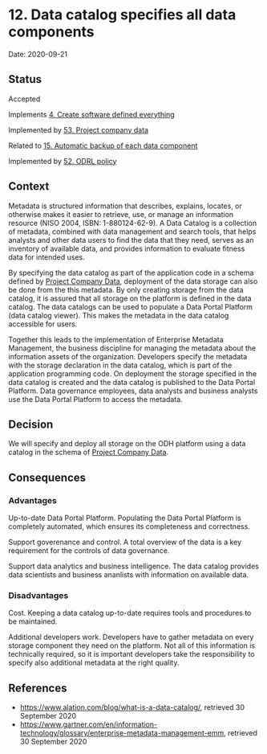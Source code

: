 # 12. Data catalog specifies all data components

Date: 2020-09-21

## Status

Accepted

Implements [4. Create software defined everything](0004-create-software-defined-everything.md)

Implemented by [53. Project company data](0053-project-company-data.md)

Related to [15. Automatic backup of each data component](0015-automatic-backup-of-each-data-component.md)

Implemented by [52. ODRL policy](0052-odrl-policy.md)

## Context

Metadata is structured information that describes, explains, locates, or otherwise makes it easier to retrieve, use, or manage an information resource (NISO 2004, ISBN: 1-880124-62-9). A Data Catalog is a collection of metadata, combined with data management and search tools, that helps analysts and other data users to find the data that they need, serves as an inventory of available data, and provides information to evaluate fitness data for intended uses.

By specifying the data catalog as part of the application code in a schema defined by [Project Company Data](0053-project-company-data.md), deployment of the data storage can also be done from the this metadata. By only creating storage from the data catalog, it is assured that all storage on the platform is defined in the data catalog. 
The data catalogs can be used to populate a Data Portal Platform (data catalog viewer). This makes the metadata in the data catalog accessible for users.

Together this leads to the implementation of Enterprise Metadata Management, the business discipline for managing the metadata about the information assets of the organization.
Developers specify the metadata with the storage declaration in the data catalog, which is part of the application programming code. On deployment the storage specified in the data catalog is created and the data catalog is published to the Data Portal Platform. Data governance employees, data analysts and business analysts use the Data Portal Platform to access the metadata.

## Decision

We will specify and deploy all storage on the ODH platform using a data catalog in the schema of [Project Company Data](0053-project-company-data.md).

## Consequences

### Advantages

Up-to-date Data Portal Platform. Populating the Data Portal Platform is completely automated, which ensures its completeness and correctness.

Support goverenance and control. A total overview of the data is a key requirement for the controls of data governance.

Support data analytics and business intelligence. The data catalog provides data scientists and business ananlists with information on available data.

### Disadvantages

Cost. Keeping a data catalog up-to-date requires tools and procedures to be maintained.

Additional developers work. Developers have to gather metadata on every storage component they need on the platform. Not all of this information is technically required, so it is important developers take the responsibility to specify also additional metadata at the right quality.

## References

* https://www.alation.com/blog/what-is-a-data-catalog/, retrieved 30 September 2020
* https://www.gartner.com/en/information-technology/glossary/enterprise-metadata-management-emm, retrieved 30 September 2020
